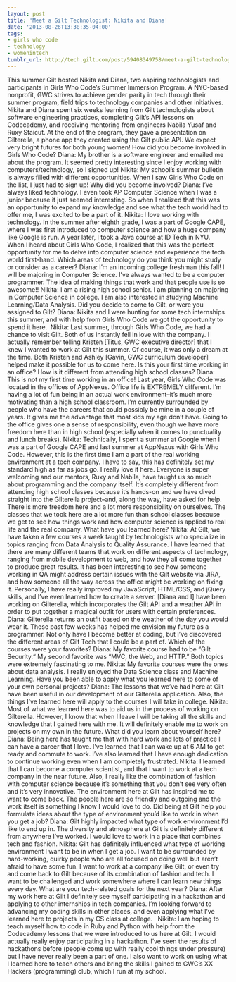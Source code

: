 ```yaml
---
layout: post
title: 'Meet a Gilt Technologist: Nikita and Diana'
date: '2013-08-26T13:38:35-04:00'
tags:
- girls who code
- technology
- womenintech
tumblr_url: http://tech.gilt.com/post/59408349758/meet-a-gilt-technologist-nikita-and-diana
---
```



This summer Gilt hosted Nikita and Diana, two aspiring technologists and participants in Girls Who Code’s Summer Immersion Program. A NYC-based nonprofit, GWC strives to achieve gender parity in tech through their summer program, field trips to technology companies and other initiatives. Nikita and Diana spent six weeks learning from Gilt technologists about software engineering practices, completing Gilt’s API lessons on Codecademy, and receiving mentoring from engineers Nabila Yusaf and Ruxy Staicut. At the end of the program, they gave a presentation on Gilterella, a phone app they created using the Gilt public API. We expect very bright futures for both young women!
How did you become involved in Girls Who Code?
Diana: My brother is a software engineer and emailed me about the program. It seemed pretty interesting since I enjoy working with computers/technology, so I signed up!
Nikita: My school’s summer bulletin is always filled with different opportunities. When I saw Girls Who Code on the list, I just had to sign up!
Why did you become involved?
Diana: I’ve always liked technology. I even took AP Computer Science when I was a junior because it just seemed interesting. So when I realized that this was an opportunity to expand my knowledge and see what the tech world had to offer me, I was excited to be a part of it. 
Nikita: I love working with technology. In the summer after eighth grade, I was a part of Google CAPE, where I was first introduced to computer science and how a huge company like Google is run. A year later, I took a Java course at ID Tech in NYU. When I heard about Girls Who Code, I realized that this was the perfect opportunity for me to delve into computer science and experience the tech world first-hand.
Which areas of technology do you think you might study or consider as a career?
Diana: I’m an incoming college freshman this fall! I will be majoring in Computer Science. I’ve always wanted to be a computer programmer. The idea of making things that work and that people use is so awesome!!
Nikita: I am a rising high school senior. I am planning on majoring in Computer Science in college. I am also interested in studying Machine Learning/Data Analysis.
Did you decide to come to Gilt, or were you assigned to Gilt?
Diana: Nikita and I were hunting for some tech internships this summer, and with help from Girls Who Code we got the opportunity to spend it here. 
Nikita: Last summer, through Girls Who Code, we had a chance to visit Gilt. Both of us instantly fell in love with the company. I actually remember telling Kristen [Titus, GWC executive director] that I knew I wanted to work at Gilt this summer. Of course, it was only a dream at the time. Both Kristen and Ashley [Gavin, GWC curriculum developer] helped make it possible for us to come here.
Is this your first time working in an office? How is it different from attending high school classes?
Diana: This is not my first time working in an office! Last year, Girls Who Code was located in the offices of AppNexus. Office life is EXTREMELY different. I’m having a lot of fun being in an actual work environment–it’s much more motivating than a high school classroom. I’m currently surrounded by people who have the careers that could possibly be mine in a couple of years. It gives me the advantage that most kids my age don’t have. Going to the office gives one a sense of responsibility, even though we have more freedom here than in high school (especially when it comes to punctuality and lunch breaks). 
Nikita: Technically, I spent a summer at Google when I was a part of Google CAPE and last summer at AppNexus with Girls Who Code. However, this is the first time I am a part of the real working environment at a tech company. I have to say, this has definitely set my standard high as far as jobs go. I really love it here. Everyone is super welcoming and our mentors, Ruxy and Nabila, have taught us so much about programming and the company itself. 
It’s completely different from attending high school classes because it’s hands-on and we have dived straight into the Gilterella project–and, along the way, have asked for help. There is more freedom here and a lot more responsibility on ourselves. The classes that we took here are a lot more fun than school classes because we get to see how things work and how computer science is applied to real life and the real company.
What have you learned here?
Nikita: At Gilt, we have taken a few courses a week taught by technologists who specialize in topics ranging from Data Analysis to Quality Assurance. I have learned that there are many different teams that work on different aspects of technology, ranging from mobile development to web, and how they all come together to produce great results. It has been interesting to see how someone working in QA might address certain issues with the Gilt website via JIRA, and how someone all the way across the office might be working on fixing it. 
Personally, I have really improved my JavaScript, HTML/CSS, and jQuery skills, and I’ve even learned how to create a server. [Diana and I] have been working on Gilterella, which incorporates the Gilt API and a weather API in order to put together a magical outfit for users with certain preferences.
Diana: Gilterella returns an outfit based on the weather of the day you would wear it. 
These past few weeks has helped me envision my future as a programmer. Not only have I become better at coding, but I’ve discovered the different areas of Gilt Tech that I could be a part of. 
Which of the courses were your favorites? 
Diana: My favorite course had to be “Gilt Security.“ My second favorite was “MVC, the Web, and HTTP.” Both topics were extremely fascinating to me. 
Nikita: My favorite courses were the ones about data analysis. I really enjoyed the Data Science class and Machine Learning.
Have you been able to apply what you learned here to some of your own personal projects?
Diana: The lessons that we’ve had here at Gilt have been useful in our development of our Gilterella application. Also, the things I’ve learned here will apply to the courses I will take in college. 
Nikita: Most of what we learned here was to aid us in the process of working on Gilterella. However, I know that when I leave I will be taking all the skills and knowledge that I gained here with me. It will definitely enable me to work on projects on my own in the future.
What did you learn about yourself here?
Diana: Being here has taught me that with hard work and lots of practice I can have a career that I love. I’ve learned that I can wake up at 6 AM to get ready and commute to work. I’ve also learned that I have enough dedication to continue working even when I am completely frustrated.
Nikita: I learned that I can become a computer scientist, and that I want to work at a tech company in the near future. Also, I really like the combination of fashion with computer science because it’s something that you don’t see very often and it’s very innovative. The environment here at Gilt has inspired me to want to come back. The people here are so friendly and outgoing and the work itself is something I know I would love to do.
Did being at Gilt help you formulate ideas about the type of environment you’d like to work in when you get a job?
Diana: Gilt highly impacted what type of work environment I’d like to end up in. The diversity and atmosphere at Gilt is definitely different from anywhere I’ve worked. I would love to work in a place that combines tech and fashion. 
Nikita: Gilt has definitely influenced what type of working environment I want to be in when I get a job. I want to be surrounded by hard-working, quirky people who are all focused on doing well but aren’t afraid to have some fun. I want to work at a company like Gilt, or even try and come back to Gilt because of its combination of fashion and tech. I want to be challenged and work somewhere where I can learn new things every day.
What are your tech-related goals for the next year?
Diana: After my work here at Gilt I definitely see myself participating in a hackathon and applying to other internships in tech companies. I’m looking forward to advancing my coding skills in other places, and even applying what I’ve learned here to projects in my CS class at college.  
Nikita: I am hoping to teach myself how to code in Ruby and Python with help from the Codecademy lessons that we were introduced to us here at Gilt. I would actually really enjoy participating in a hackathon. I’ve seen the results of hackathons before (people come up with really cool things under pressure) but I have never really been a part of one. I also want to work on using what I learned here to teach others and bring the skills I gained to GWC’s XX Hackers (programming) club, which I run at my school.
